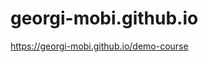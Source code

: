 # georgi-mobi.github.io

<a href="https://georgi-mobi.github.io/demo-course">https://georgi-mobi.github.io/demo-course</a>


